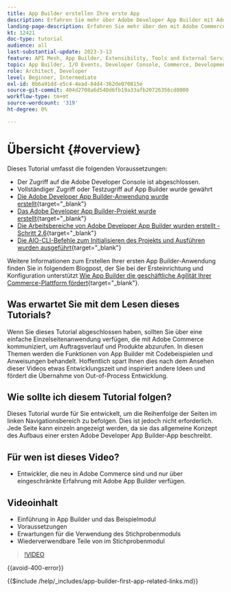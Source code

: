 ```yaml
---
title: App Builder erstellen Ihre erste App
description: Erfahren Sie mehr über Adobe Developer App Builder mit Adobe Commerce und erstellen Sie Ihre erste App.
landing-page-description: Erfahren Sie mehr über den mit Adobe Commerce verwendeten Adobe Developer App Builder und erstellen Sie Ihre erste App.
kt: 12421
doc-type: tutorial
audience: all
last-substantial-update: 2023-3-13
feature: API Mesh, App Builder, Extensibility, Tools and External Services, Backend Development
topic: App Builder, I/O Events, Developer Console, Commerce, Development, Integrations
role: Architect, Developer
level: Beginner, Intermediate
exl-id: 0b6a91dd-e5c4-4ead-84d4-362de070815e
source-git-commit: 404d2708a6d540d6fb19a33afb20726356cd8000
workflow-type: tm+mt
source-wordcount: '319'
ht-degree: 0%

---
```


# Übersicht {#overview}

Dieses Tutorial umfasst die folgenden Voraussetzungen:

* Der Zugriff auf die Adobe Developer Console ist abgeschlossen.
* Vollständiger Zugriff oder Testzugriff auf App Builder wurde gewährt
* [Die Adobe Developer App Builder-Anwendung wurde erstellt](https://developer.adobe.com/app-builder/docs/getting_started/first_app/){target="_blank"}
* [Das Adobe Developer App Builder-Projekt wurde erstellt](https://developer.adobe.com/console){target="_blank"}
* [Die Arbeitsbereiche von Adobe Developer App Builder wurden erstellt - Schritt 2.6](https://developer.adobe.com/app-builder/docs/getting_started/first_app/#2-creating-a-new-project-on-developer-console){target="_blank"}
* [Die AIO-CLI-Befehle zum Initialisieren des Projekts und Ausführen wurden ausgeführt](https://developer.adobe.com/runtime){target="_blank"}

Weitere Informationen zum Erstellen Ihrer ersten App Builder-Anwendung finden Sie in folgendem Blogpost, der Sie bei der Ersteinrichtung und Konfiguration unterstützt [Wie App Builder die geschäftliche Agilität Ihrer Commerce-Plattform fördert](https://business.adobe.com/blog/how-to/how-app-builder-helps-you-implement-a-composable-commerce-strategy){target="_blank"}.

## Was erwartet Sie mit dem Lesen dieses Tutorials?

Wenn Sie dieses Tutorial abgeschlossen haben, sollten Sie über eine einfache Einzelseitenanwendung verfügen, die mit Adobe Commerce kommuniziert, um Auftragsverlauf und Produkte abzurufen. In diesen Themen werden die Funktionen von App Builder mit Codebeispielen und Anweisungen behandelt. Hoffentlich spart Ihnen dies nach dem Ansehen dieser Videos etwas Entwicklungszeit und inspiriert andere Ideen und fördert die Übernahme von Out-of-Process Entwicklung.

## Wie sollte ich diesem Tutorial folgen?

Dieses Tutorial wurde für Sie entwickelt, um die Reihenfolge der Seiten im linken Navigationsbereich zu befolgen. Dies ist jedoch nicht erforderlich. Jede Seite kann einzeln angezeigt werden, da sie das allgemeine Konzept des Aufbaus einer ersten Adobe Developer App Builder-App beschreibt.

## Für wen ist dieses Video?

* Entwickler, die neu in Adobe Commerce sind und nur über eingeschränkte Erfahrung mit Adobe App Builder verfügen.

## Videoinhalt

* Einführung in App Builder und das Beispielmodul
* Voraussetzungen
* Erwartungen für die Verwendung des Stichprobenmoduls
* Wiederverwendbare Teile von im Stichprobenmodul

>[!VIDEO](https://video.tv.adobe.com/v/3416740?quality=12&learn=on)

{{avoid-400-error}}

{{$include /help/_includes/app-builder-first-app-related-links.md}}
